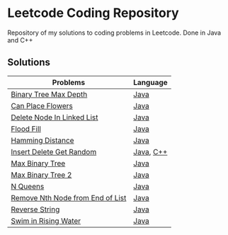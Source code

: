 # Leetcode Coding Repository
Repository of my solutions to coding problems in Leetcode. Done in Java and C++

## Solutions
| Problems | Language |
| - | - |
| [Binary Tree Max Depth](https://leetcode.com/problems/maximum-depth-of-binary-tree/) | [Java](https://github.com/Swidjaja6/Leetcode/blob/main/Java/BinaryTreeMaxDepth/src/Solution.java) | 
| [Can Place Flowers](https://leetcode.com/problems/can-place-flowers/) | [Java](https://github.com/Swidjaja6/Leetcode/blob/main/Java/CanPlaceFlower/src/Solution.java) |
| [Delete Node In Linked List](https://leetcode.com/problems/delete-node-in-a-linked-list/) | [Java](https://github.com/Swidjaja6/Leetcode/blob/main/Java/DeleteNodeinLinkedList/src/Solution.java) | 
| [Flood Fill](https://leetcode.com/problems/flood-fill/) | [Java](https://github.com/Swidjaja6/Leetcode/blob/main/Java/FloodFill/src/Solution.java) | 
| [Hamming Distance](https://leetcode.com/problems/hamming-distance/) | [Java](https://github.com/Swidjaja6/Leetcode/blob/main/Java/HammingDistance/src/Solution.java) | 
| [Insert Delete Get Random](https://leetcode.com/problems/insert-delete-getrandom-o1/) | [Java](https://github.com/Swidjaja6/Leetcode/blob/main/Java/InsertDeleteGetRandom/src/RandomizedSet.java), [C++](https://github.com/Swidjaja6/Leetcode/blob/main/C%2B%2B/RandomizedSet.cpp) |
| [Max Binary Tree](https://leetcode.com/problems/maximum-binary-tree/) | [Java](https://github.com/Swidjaja6/Leetcode/blob/main/Java/MaxBinaryTree/src/Solution.java) | 
| [Max Binary Tree 2](https://leetcode.com/problems/maximum-binary-tree-ii/) | [Java](https://github.com/Swidjaja6/Leetcode/blob/main/Java/MaxBinaryTree2/src/Solution.java) |
| [N Queens](https://leetcode.com/problems/n-queens/) | [Java](https://github.com/Swidjaja6/Leetcode/blob/main/Java/NQueens/src/Solution.java) |
| [Remove Nth Node from End of List](https://leetcode.com/problems/remove-nth-node-from-end-of-list/) | [Java](https://github.com/Swidjaja6/Leetcode/blob/main/Java/RemoveNthNodeFromList/src/Solution.java) | 
| [Reverse String](https://leetcode.com/problems/reverse-string/) | [Java](https://github.com/Swidjaja6/Leetcode/blob/main/Java/ReverseString/src/Solution.java) | 
| [Swim in Rising Water](https://leetcode.com/problems/swim-in-rising-water/) | [Java](https://github.com/Swidjaja6/Leetcode/blob/main/Java/SwimInRisingWater/src/Solution.java) | 
